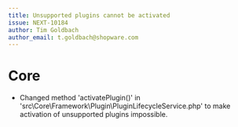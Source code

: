 ```yaml
---
title: Unsupported plugins cannot be activated
issue: NEXT-10184
author: Tim Goldbach
author_email: t.goldbach@shopware.com 
---
```

# Core
* Changed method 'activatePlugin()' in 'src\Core\Framework\Plugin\PluginLifecycleService.php' to make activation of unsupported plugins impossible.
